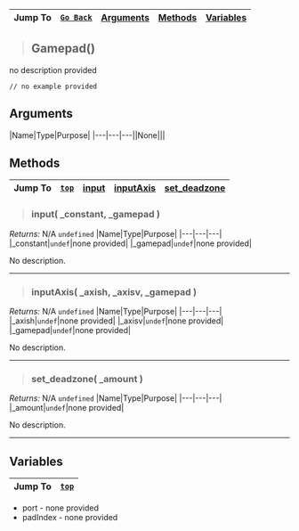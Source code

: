 |Jump To|[`Go Back`](Input-Handling-Index)|[Arguments](#arguments)|[Methods](#methods)|[Variables](#variables)|
|---|---|---|---|---|
>## Gamepad()
no description provided
```GML
// no example provided
```
## Arguments
|Name|Type|Purpose|
|---|---|---||None|||

## Methods
|Jump To|[`top`](#)|[**input**](#input-_constant-_gamepad-)|[**inputAxis**](#inputAxis-_axish-_axisv-_gamepad-)|[**set_deadzone**](#set_deadzone-_amount-)|
|---|---|---|---|---|
> ### input( _constant, _gamepad )
*Returns:* N/A `undefined`
|Name|Type|Purpose|
|---|---|---|
|_constant|`undef`|none provided|
|_gamepad|`undef`|none provided|

No description.
***
> ### inputAxis( _axish, _axisv, _gamepad )
*Returns:* N/A `undefined`
|Name|Type|Purpose|
|---|---|---|
|_axish|`undef`|none provided|
|_axisv|`undef`|none provided|
|_gamepad|`undef`|none provided|

No description.
***
> ### set_deadzone( _amount )
*Returns:* N/A `undefined`
|Name|Type|Purpose|
|---|---|---|
|_amount|`undef`|none provided|

No description.
***

## Variables
|Jump To|[`top`](#)|
|---|---|
* port - none provided
* padIndex - none provided
